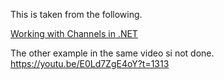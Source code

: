 

This is taken from the following.

[Working with Channels in .NET](https://youtu.be/E0Ld7ZgE4oY)

The other example in the same video si not done.
https://youtu.be/E0Ld7ZgE4oY?t=1313


